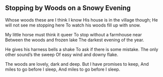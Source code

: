 ## **Stopping by Woods on a Snowy Evening**

Whose woods these are I think I know
His house is in the village though;
He will not see me stopping here
To watch his woods fill up with snow.

My little horse must think it queer
To stop without a farmhouse near
Between the woods and frozen lake
The darkest evening of the year.

He gives his harness bells a shake
To ask if there is some mistake.
The only other sound’s the sweep
Of easy wind and downy flake.

The woods are lovely, dark and deep.
But I have promises to keep,
And miles to go before I sleep,
And miles to go before I sleep.
